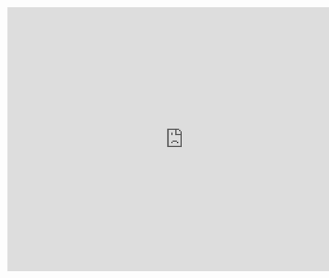 <iframe width="800" height="600" src="https://www.youtube.com/watch?v=ATAANxm797o" frameborder="0" allow="accelerometer; autoplay; clipboard-write; encrypted-media; gyroscope; picture-in-picture" allowfullscreen></iframe>
